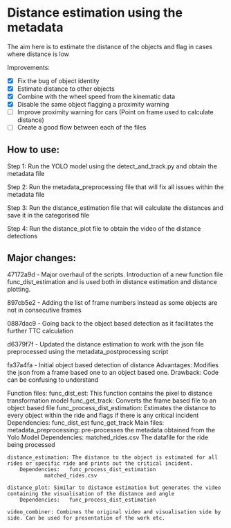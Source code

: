 # Distance estimation using the metadata
The aim here is to estimate the distance of the objects and flag in cases where distance is low

Improvements:
- [x] Fix the bug of object identity
- [x] Estimate distance to other objects
- [x] Combine with the wheel speed from the kinematic data
- [x] Disable the same object flagging a proximity warning
- [ ] Improve proximity warning for cars (Point on frame used to calculate distance)
- [ ] Create a good flow between each of the files

## How to use:<br>
Step 1: Run the YOLO model using the detect_and_track.py and obtain the metadata file<br>

Step 2: Run the metadata_preprocessing file that will fix all issues within the metadata file<br>

Step 3: Run the distance_estimation file that will calculate the distances and save it in the categorised file<br>

Step 4: Run the distance_plot file to obtain the video of the distance detections<br>

## Major changes:

47172a9d - Major overhaul of the scripts. Introduction of a new function file func_dist_estimation and is used both in distance estimation and distance plotting.

897cb5e2 - Adding the list of frame numbers instead as some objects are not in consecutive frames

0887dac9 - Going back to the object based detection as it facilitates the further TTC calculation

d6379f7f - Updated the distance estimation to work with the json file preprocessed using the metadata_postprocessing script

fa37a4fa - Initial object based detection of distance
            Advantages: Modifies the json from a frame based one to an object based one.
            Drawback: Code can be confusing to understand

Function files:
	func_dist_est: This function contains the pixel to distance transformation model
	func_get_track: Converts the frame based file to an object based file
	func_process_dist_estimation: Estimates the distance to every object within the ride and flags if there is any critical incident
		Dependencies: 	func_dist_est
				func_get_track
Main files:
	metadata_preprocessing: pre-processes the metadata obtained from the Yolo Model
		Dependencies: 	matched_rides.csv
				The datafile for the ride being processed
	
	distance_estimation: The distance to the object is estimated for all rides or specific ride and prints out the critical incident.
		Dependencies:	func_process_dist_estimation
				matched_rides.csv
	
	distance_plot: Similar to distance estimation but generates the video containing the visualisation of the distance and angle
		Dependencies:	func_process_dist_estimation
	
	video_combiner: Combines the original video and visualisation side by side. Can be used for presentation of the work etc.
		
